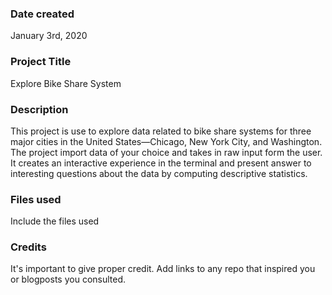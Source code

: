 ### Date created
January 3rd, 2020

### Project Title
Explore Bike Share System

### Description
This project is use to explore data related to bike share systems for three major cities in the United States—Chicago, New York City, and Washington. The project import data of your choice and takes in raw input form the user. It creates an interactive experience in the terminal and present answer to interesting questions about the data by computing descriptive statistics.

### Files used
Include the files used

### Credits
It's important to give proper credit. Add links to any repo that inspired you or blogposts you consulted.

